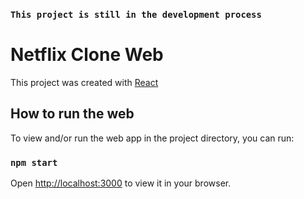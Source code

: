 ### `This project is still in the development process`


# Netflix Clone Web  

This project was created with [React](https://reactjs.org/)

## How to run the web  

To view and/or run the web app in the project directory, you can run:

### `npm start`  

Open [http://localhost:3000](http://localhost:3000) to view it in your browser.
